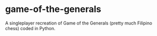 # game-of-the-generals
A singleplayer recreation of Game of the Generals (pretty much Filipino chess) coded in Python.
